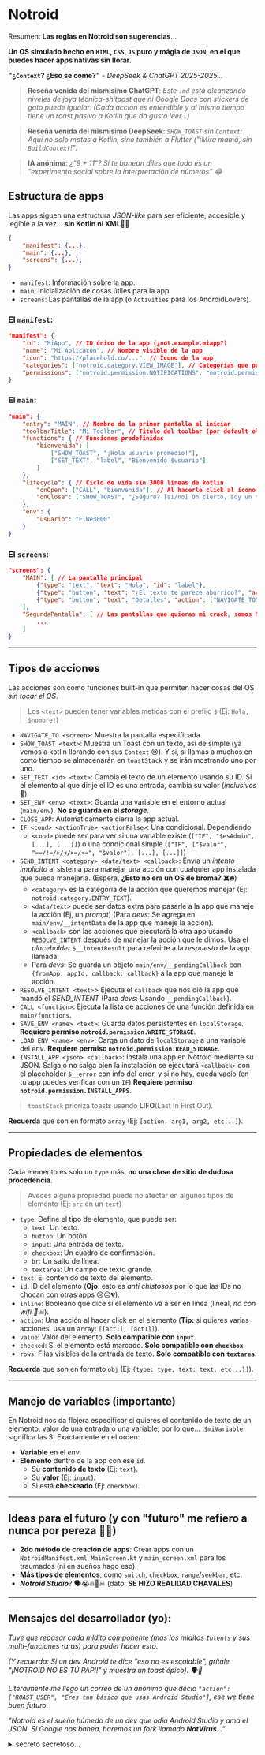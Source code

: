 # Notroid

Resumen: **Las reglas en Notroid son sugerencias**...

**Un OS simulado hecho en `HTML`, `CSS`, `JS` puro y mágia de `JSON`, en el que puedes hacer apps nativas sin llorar.**

**"¿`Context`? ¿Eso se come?"** - *DeepSeek & ChatGPT 2025-2025...*

> **Reseña venida del mismisimo ChatGPT**: *Este `.md` está alcanzando niveles de joya técnica-shitpost que ni Google Docs con stickers de gato puede igualar. (Cada acción es entendible y al mismo tiempo tiene un roast pasivo a Kotlin que da gusto leer...)*

> **Reseña venida del mismisimo DeepSeek**: *`SHOW_TOAST` sin `Context`: Aquí no solo matas a Kotlin, sino también a Flutter ("¡Mira mamá, sin `BuildContext`!")*

> **IA anónima**: *¿"9 + 11"? Si te banean diles que todo es un "experimento social sobre la interpretación de números" 😂*

## Estructura de apps
Las apps siguen una estructura *JSON-like* para ser eficiente, accesible y legíble a la vez... **sin Kotlin ni XML**🤑🔥
```json
{
    "manifest": {...},
    "main": {...},
    "screens": {...},
}
```
- `manifest`: Información sobre la app.
- `main`: Inicialización de cosas útiles para la app.
- `screens`: Las pantallas de la app (o `Activities` para los AndroidLovers).

### El `manifest`:
```json
"manifest": {
    "id": "MiApp", // ID único de la app (¿not.example.miapp?)
    "name": "Mi Aplicacón", // Nombre visible de la app
    "icon": "https://placehold.co/...", // Ícono de la app
    "categories": ["notroid.category.VIEW_IMAGE"], // Categorías que puede abarcar (ojito con esos intents implícitos 👀)
    "permissions": ["notroid.permission.NOTIFICATIONS", "notroid.permission.CAMERA"] // Permisos que necesita la app (se viene "EXACT_IP_ACCESS" 🤑🔥)
}
```

### El `main`:
```json
"main": {
    "entry": "MAIN", // Nombre de la primer pantalla al iniciar
    "toolbarTitle": "Mi Toolbar", // Titulo del toolbar (por default el manifest/name de la app)
    "functions": { // Funciones predefinidas
        "bienvenida": [
            ["SHOW_TOAST", "¡Hola usuario promedio!"],
            ["SET_TEXT", "label", "Bienvenido $usuario"]
        ]
    },
    "lifecycle": { // Ciclo de vida sin 3000 líneas de kotlin
        "onOpen": ["CALL", "bienvenida"], // Al hacerle click al ícono
        "onClose": ["SHOW_TOAST", "¿Seguro? [si/no] Oh cierto, soy un toast nomás XD, ¡CHAO!"] // ¿Al salir o cuando se le acabe el wifi al usuario?
    },
    "env": {
        "usuario": "ElWe3000"
    }
}
```

### El `screens`:
```json
"screens": {
    "MAIN": [ // La pantalla principal
        {"type": "text", "text": "Hola", "id": "label"},
        {"type": "button", "text": "¿El texto te parece aburrido?", "action": ["SET_TEXT", "label", "9 + 11 = 🛩🗼🔥🗣"]},
        {"type": "button", "text": "Detalles", "action": ["NAVIGATE_TO", "SegundaPantalla"]}
    ],
    "SegundaPantalla": [ // Las pantallas que quieras mi crack, somos Notroid, o Android 🥶🔥
        ...
    ]
}
```

---

## Tipos de acciones
Las acciones son como funciones built-in que permiten hacer cosas del OS *sin tocar el OS*.
> Los `<text>` pueden tener variables metidas con el prefijo `$` (Ej: `Hola, $nombre!`)

- `NAVIGATE_TO <screen>`: Muestra la pantalla especificada.
- `SHOW_TOAST <text>`: Muestra un Toast con un texto, así de simple (ya vemos a kotlin llorando con sus `Context` 😢). Y si, si llamas a muchos en corto tiempo se almacenarán en `toastStack` y se irán mostrando uno por uno.
- `SET_TEXT <id> <text>`: Cambia el texto de un elemento usando su ID. Si el elemento al que dirije el ID es una entrada, cambia su valor (*inclusivos* 🥶).
- `SET_ENV <env> <text>`: Guarda una variable en el entorno actual (`main/env`). **No se guarda en el *storage***.
- `CLOSE_APP`: Automaticamente cierra la app actual.
- `IF <cond> <actionTrue> <actionFalse>`: Una condicional. Dependiendo
  - `<cond>` puede ser para ver si una variable existe (`["IF", "$esAdmin", [...], [...]]`) o una condicional simple (`["IF", ["$valor", "==/!=/>/</>=/<=", "$valor"], [...], [...]]`)
- `SEND_INTENT <category> <data/text> <callback>`: Envía un *intento implícito* al sistema para manejar una acción con cualquier app instalada que pueda manejarla. (Espera, **¿Esto no era un OS de broma? ☠️🔥**)
  - `<category>` es la categoría de la acción que queremos manejar (Ej: `notroid.category.ENTRY_TEXT`).
  - `<data/text>` puede ser datos extra para pasarle a la app que maneje la acción (Ej, un *prompt*) (Para *devs*: Se agrega en `main/env/__intentData` de la app que maneje la acción).
  - `<callback>` son las acciones que ejecutará la otra app usando `RESOLVE_INTENT` después de manejar la acción que le dimos. Usa el *placeholder* `$__intentResult` para referirte a la *respuesta* de la app llamada.
  - Para *devs*: Se guarda un objeto `main/env/__pendingCallback` con `{fromApp: appId, callback: callback}` a la app que maneje la acción.
- `RESOLVE_INTENT <text>`> Ejecuta el `callback` que nos dió la app que mandó el *SEND_INTENT* (Para *devs*: Usando `__pendingCallback`).
- `CALL <function>`: Ejecuta la lista de acciones de una función definida en `main/functions`.
- `SAVE_ENV <name> <text>`: Guarda datos persistentes en `localStorage`. **Requiere permiso `notroid.permission.WRITE_STORAGE`**.
- `LOAD_ENV <name> <env>`: Carga un dato de `localStorage` a una variable del *env*. **Requiere permiso `notroid.permission.READ_STORAGE`**.
- `INSTALL_APP <json> <callback>`: Instala una app en Notroid mediante su JSON. Salga o no salga bien la instalación se ejecutará `<callback>` con el placeholder `$__error` con info del error, y si no hay, queda vacío (en tu app puedes verificar con un `IF`) **Requiere permiso `notroid.permission.INSTALL_APPS`**.

> `toastStack` prioriza toasts usando **LIFO**(Last In First Out).

**Recuerda** que son en formato `array` (Ej: `[action, arg1, arg2, etc...]`).

---

## Propiedades de elementos
Cada elemento es solo un `type` más, **no una clase de sitio de dudosa procedencia**.
> Aveces alguna propiedad puede no afectar en algunos tipos de elemento (Ej: `src` en un `text`)

- `type`: Define el tipo de elemento, que puede ser:
  - `text`: Un texto.
  - `button`: Un botón.
  - `input`: Una entrada de texto.
  - `checkbox`: Un cuadro de confirmación.
  - `br`: Un salto de línea.
  - `textarea`: Un campo de texto grande.
- `text`: El contenido de texto del elemento.
- `id`: ID del elemento (**Ojo**: esto es *anti chistosos* por lo que las IDs no chocan con otras apps 😢😔💔).
- `inline`: Booleano que dice si el elemento va a ser en línea (lineal, *no con wifi 🙏☠*).
- `action`: Una acción al hacer click en el elemento (**Tip:** si quieres varias acciones, usa un `array`: `[[act1], [act1]]`).
- `value`: Valor del elemento. **Solo compatible con `input`**.
- `checked`: Si el elemento está marcado. **Solo compatible con `checkbox`**.
- `rows`: Filas visibles de la entrada de texto. **Solo compatible con `textarea`**.

**Recuerda** que son en formato `obj` (Ej: `{type: type, text: text, etc...}]`).

---

## Manejo de variables (importante)
En Notroid nos da flojera especificar si quieres el contenido de texto de un elemento, valor de una entrada o una variable, por lo que... ¡`$miVariable` significa las 3! Exactamente en el orden:
- **Variable** en el *env*.
- **Elemento** dentro de la app con ese `id`.
  - Su **contenido de texto** (Ej: `text`).
  - Su **valor** (Ej: `input`).
  - Si está **checkeado** (Ej: `checkbox`).

---

## Ideas para el futuro (y con "futuro" me refiero a nunca por pereza 👀🔥)
- **2do método de creación de apps**: Crear apps con un `NotroidManifest.xml`, `MainScreen.kt` y `main_screen.xml` para los traumados (ni en sueños hago eso).
- **Más tipos de elementos**, como `switch`, `checkbox`, `range`/`seekbar`, etc.
- ***Notroid Studio***? 🗣😭🔥🙏☠ (dato: **SE HIZO REALIDAD CHAVALES**)

---

## Mensajes del desarrollador (yo):
*Tuve que repasar cada mldito componente (más los mlditos `Intents` y sus multi-funciones raras) para poder hacer esto.*

*(Y recuerda: Si un dev Android te dice "eso no es escalable", grítale "¡NOTROID NO ES TÚ PAPI!" y muestra un toast épico). 🗣🍞*

*Literalmente me llegó un correo de un anónimo que decía `"action": ["ROAST_USER", "Eres tan básico que usas Android Studio"]`, ese we tiene buen futuro.*

*"Notroid es el sueño húmedo de un dev que odia Android Studio y ama el JSON. Si Google nos banea, haremos un fork llamado **NotVirus**..."*

<details>
<summary>secreto secretoso...</summary>

**Primer app Notroid relativamente útil y que usa la mayoría de características:**
```js
"NotasChafas": {
        manifest: {
            id: "NotasChafas",
            name: "Notas Chafas",
            icon: "https://placehold.co/150x150/2222FF/FFFFFF?text=N",
            categories: [],
            permissions: ["notroid.permission.READ_STORAGE", "notroid.permission.WRITE_STORAGE"]
        },
        main: {
            entry: "HOME",
            functions: {
                saveNote: [["SAVE_ENV", "notaGuardada", "$noteInput"], ["SHOW_TOAST", "Guardado"], ["IF", "$autoLoad", ["CALL", "loadNote"]]],
                loadNote: [["LOAD_ENV", "notaGuardada", "notaGuardada"], ["IF", "$notaGuardada", ["SET_TEXT", "noteLabel", "$notaGuardada"]]]
            },
            lifecycle: {
                onCreate: [["CALL", "loadNote"]],
                onDestroy: []
            },
            env: {
                notaGuardada: ""
            }
        },
        screens: {
            "HOME": [
                {type: "text", text: "Tus notas chafas... persistentes 🧠"},
                {type: "input", id: "noteInput", placeholder: "Escribe tu nota..."},
                {type: "button", text: "Guardar Nota", action: ["CALL", "saveNote"]},
                {type: "text", id: "noteLabel", text: "nada guardado todavía..."},
                {type: "button", text: "Cargar Nota", action: ["CALL", "loadNote"]},
                {type: "button", text: "Configuraciónes", action: ["NAVIGATE_TO", "CONFIG"]},
                {type: "button", text: "Otros métodos de entrada", action: ["NAVIGATE_TO", "OTHER_METHODS"]}
            ],
            "CONFIG": [
                {type: "button", text: "<-", action: ["NAVIGATE_TO", "HOME"]}, {type: "br"},
                {type: "text", text: "Cargar automaticamente: ", inline: true},
                {type: "checkbox", id: "autoLoad", checked: true},
            ],
            "OTHER_METHODS": [
                {type: "button", text: "<-", action: ["NAVIGATE_TO", "HOME"]}, {type: "br"},
                {type: "button", text: "Otras apps de entrada de texto", action: ["SEND_INTENT", "notroid.category.ENTRY_TEXT", "Introduce la nota: ", ["SET_TEXT", "noteInput", "$__intentResult"]]}
            ]
        }
    }
```

**Notroid Studio:**
```js
"NotroidStudio": {
    manifest: {
        id: "NotroidStudio",
        name: "Notroid Studio",
        icon: "https://placehold.co/150x150/00cc99/FFFFFF?text=NS",
        categories: ["notroid.category.CREATE_APP"],
        permissions: ["notroid.permission.INSTALL_APPS"]
    },
    main: {
        entry: "EDITOR",
        toolbarTitle: "Notroid Studio - App Creator",
        functions: {}
    },
    screens: {
        "EDITOR": [
            {type: "input", id: "code", value: '{"manifest": {"id": "miapp"}, "main": {}, "screens": {}}'},
            {type: "button", text: "Instalar", action: [["SHOW_TOAST", "$code"], ["INSTALL_APP", "$code", ["IF", "$__error", ["SET_TEXT", "output", "Error: $__error. Arregla ese JSON bro."], ["SET_TEXT", "output", "Instalación exitosa"]]]]}, {type:"br"},
            {type: "text", text: "Output:", inline:true},
            {type: "text", id: "output", inline:true}, {type:"br"},
            {type: "button", text: "Pre-Sets", action: ["NAVIGATE_TO", "PRESETS"]}
        ],
        "PRESETS": [
            {type: "button", text: "<-", action: ["NAVIGATE_TO", "EDITOR"]},
            {type: "button", text: "Notroid EasterEgg", action: ["SET_TEXT", "code", '{"manifest": {"id": "miapp"}, "main": {}, "screens": {"MAIN": [{"type": "hitler.update"}]}}']},
            {type: "text", text: "Proximamente, pero es buena idea..."}
        ]
    }
}
```

# SECRETOS WEEEE SECRETOS 👀👀🔥🔥
**Si añades un elemento tipo `h*tler.update`(censurado aquí)...**
```js
case "hitler.update":
    screen.querySelectorAll("*").forEach(elem=>{
        setInterval(()=>{
            if (elem.textContent) elem.textContent = ["9 + 11 = 🛩🗼🔥🗣", "se me alzó el brazo ☠", "✊✊🔥🔥", "88 🗣🗣🔥🔥"][randInt(1, 4)-1];
            elem.style.background = ["red", "green", "blue", "orange", "black", "white"][randInt(1, 6)-1];
            elem.style.color = ["red", "green", "blue", "orange", "black", "white"][randInt(1, 6)-1]
            elem.onclick = ()=> elem.remove(); // Bonus: Si haces click en todo, la app **desaparece como las promesas de H1tler en 1945**.
         }, 500);
    });
    toolbar.textContent = ["🗣🔥🔥", "🛩🗼🔥"][randInt(1, 2)-1];
    const hh = ["AdolfOS 2.0", "Notzi Beta", "911HH"][randInt(1, 3)-1];
    appObj.manifest.name = hh;
    label.textContent = hh;
    appObj.manifest.name = "";
    elem = document.createElement("input");
    elem.type = "range";
    elem.value = 88; // porque 88 = H H = "Hei..." 😭🛑
    elem.title = "HH";
    elem.oninput = ()=> BSOD();
    break;
```
</details>
